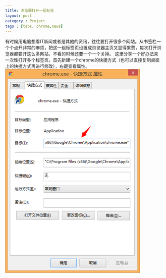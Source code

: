 ```yaml
---
title: 浏览器打开一组标签
layout: post
category : Project
tags : [tabs, chrome,news]
---
```

有时候用电脑想看IT新闻或者是其他的资讯，往往要打开很多个网站。从书签栏一个个点开非常的麻烦，把这一组标签页设置成浏览器主页又显得累赘，每次打开浏览器都要开这么多网站，不看的时候还要一个一个关掉。
这里分享一个好办法来一次性打开多个标签页。首先新建一个chrome的快捷方式（也可以直接复制桌面上的快捷方式再进行修改），右键查看属性。![chrome快捷方式属性](/image/20150403130452.png)